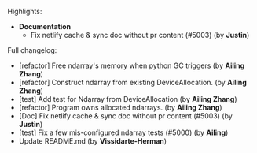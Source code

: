Highlights:
   - **Documentation**
      - Fix netlify cache & sync doc without pr content (#5003) (by **Justin**)

Full changelog:
   - [refactor] Free ndarray's memory when python GC triggers (by **Ailing Zhang**)
   - [refactor] Construct ndarray from existing DeviceAllocation. (by **Ailing Zhang**)
   - [test] Add test for Ndarray from DeviceAllocation (by **Ailing Zhang**)
   - [refactor] Program owns allocated ndarrays. (by **Ailing Zhang**)
   - [Doc] Fix netlify cache & sync doc without pr content (#5003) (by **Justin**)
   - [test] Fix a few mis-configured ndarray tests (#5000) (by **Ailing**)
   - Update README.md (by **Vissidarte-Herman**)
